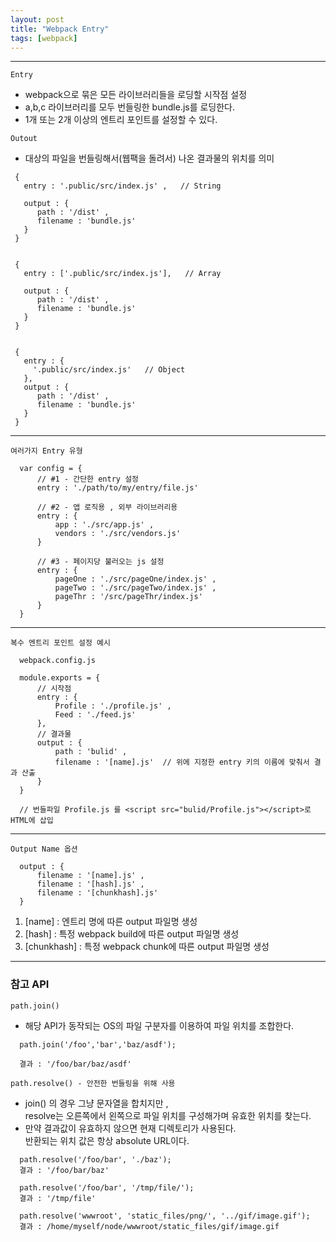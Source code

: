 ```yaml
---
layout: post
title: "Webpack Entry"
tags: [webpack]
---
```


***
`
Entry
`
- webpack으로 묶은 모든 라이브러리들을 로딩할 시작점 설정
- a,b,c 라이브러리를 모두 번들링한 bundle.js를 로딩한다.
- 1개 또는 2개 이상의 엔트리 포인트를 설정할 수 있다.

`
Outout
`
- 대상의 파일을 번들링해서(웹팩을 돌려서) 나온 결과물의 위치를 의미

```
 {
   entry : '.public/src/index.js' ,   // String

   output : {
      path : '/dist' ,
      filename : 'bundle.js'
   }
 }  


 {
   entry : ['.public/src/index.js'],   // Array

   output : {
      path : '/dist' ,
      filename : 'bundle.js'
   }
 }


 {
   entry : {
     '.public/src/index.js'   // Object
   },
   output : {
      path : '/dist' ,
      filename : 'bundle.js'
   }
 }
```

***

`여러가지 Entry 유형`
```
  var config = {
      // #1 - 간단한 entry 설정
      entry : './path/to/my/entry/file.js'

      // #2 - 앱 로직용 , 외부 라이브러리용
      entry : {
          app : './src/app.js' ,
          vendors : './src/vendors.js'
      }

      // #3 - 페이지당 불러오는 js 설정
      entry : {
          pageOne : './src/pageOne/index.js' ,
          pageTwo : './src/pageTwo/index.js' ,
          pageThr : '/src/pageThr/index.js'
      }
  }
```

***

`복수 엔트리 포인트 설정 예시`
```
  webpack.config.js

  module.exports = {
      // 시작점
      entry : {     
          Profile : './profile.js' ,
          Feed : './feed.js'
      },
      // 결과물
      output : {
          path : 'bulid' ,
          filename : '[name].js'  // 위에 지정한 entry 키의 이름에 맞춰서 결과 산출
      }
  }

  // 번들파일 Profile.js 를 <script src="bulid/Profile.js"></script>로 HTML에 삽입
```

***

`Output Name 옵션`

```
  output : {
      filename : '[name].js' ,
      filename : '[hash].js' ,
      filename : '[chunkhash].js'
  }
```
1. [name] : 엔트리 명에 따른 output 파일명 생성
1. [hash] : 특정 webpack build에 따른 output 파일명 생성
1. [chunkhash] : 특정 webpack chunk에 따른 output 파일명 생성

***

### 참고 API

`
  path.join()
`

- 해당 API가 동작되는 OS의 파일 구분자를 이용하여 파일 위치를 조합한다.

```
  path.join('/foo','bar','baz/asdf');

  결과 : '/foo/bar/baz/asdf'  
```  

`
  path.resolve() - 안전한 번들링을 위해 사용
`
- join() 의 경우 그냥 문자열을 합치지만 ,  
resolve는 오른쪽에서 왼쪽으로  파일 위치를 구성해가며 유효한 위치를 찾는다.
- 만약 결과값이 유효하지 않으면 현재 디렉토리가 사용된다.   
반환되는 위치 값은 항상 absolute URL이다.

```
  path.resolve('/foo/bar', './baz');
  결과 : '/foo/bar/baz'

  path.resolve('/foo/bar', '/tmp/file/');
  결과 : '/tmp/file'

  path.resolve('wwwroot', 'static_files/png/', '../gif/image.gif');
  결과 : /home/myself/node/wwwroot/static_files/gif/image.gif

```
